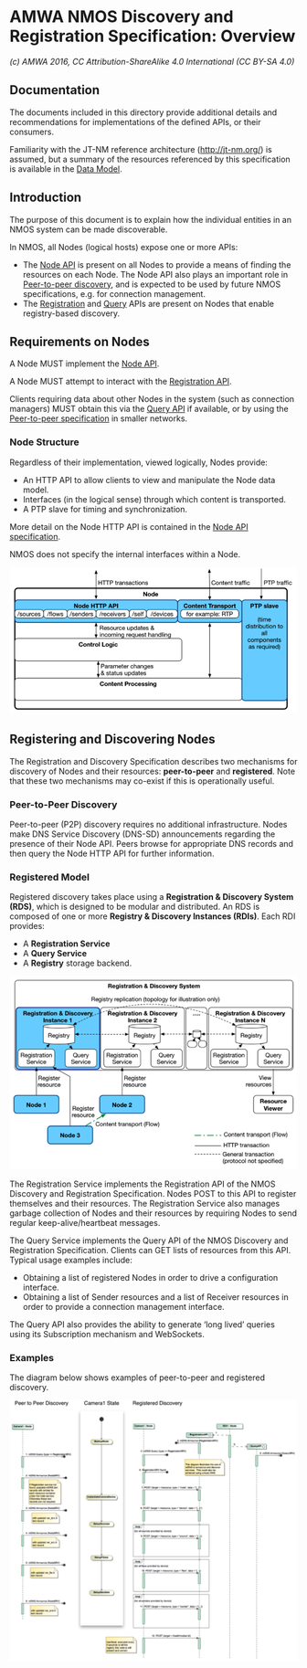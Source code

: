 # AMWA NMOS Discovery and Registration Specification: Overview

_(c) AMWA 2016, CC Attribution-ShareAlike 4.0 International (CC BY-SA 4.0)_

## Documentation

The documents included in this directory provide additional details and recommendations for implementations of the defined APIs, or their consumers.

Familiarity with the JT-NM reference architecture (http://jt-nm.org/) is assumed, but a summary of the resources referenced by this specification is available in the [Data Model](5.0.%20Data%20Model.html).

## Introduction

The purpose of this document is to explain how the individual entities in an NMOS system can be made discoverable.

In NMOS, all Nodes (logical hosts) expose one or more APIs:

* The [Node API](../html-html-APIs/NodeAPI.html) is present on all Nodes to provide a means of finding the resources on each Node. The Node API also plays an important role in [Peer-to-peer discovery](3.2.%20Discovery%20-%20Peer%20to%20Peer%20Operation.html), and is expected to be used by future NMOS specifications, e.g. for connection management.
* The [Registration](../html-html-APIs/RegistrationAPI.html) and [Query](../html-html-APIs/QueryAPI.html) APIs are present on Nodes that enable registry-based discovery.

## Requirements on Nodes

A Node MUST implement the [Node API](../html-html-APIs/NodeAPI.html).

A Node MUST attempt to interact with the [Registration API](../html-html-APIs/RegistrationAPI.html).

Clients requiring data about other Nodes in the system (such as connection managers) MUST obtain this via the [Query API](../html-html-APIs/QueryAPI.html) if available, or by using the [Peer-to-peer specification](3.2.%20Discovery%20-%20Peer%20to%20Peer%20Operation.html) in smaller networks.

### Node Structure

Regardless of their implementation, viewed logically, Nodes provide:

* An HTTP API to allow clients to view and manipulate the Node data model.
* Interfaces (in the logical sense) through which content is transported.
* A PTP slave for timing and synchronization.

More detail on the Node HTTP API is contained in the [Node API specification](../html-html-APIs/NodeAPI.html).

NMOS does not specify the internal interfaces within a Node.

![Node Components](images/node-components.png)

## Registering and Discovering Nodes

The Registration and Discovery Specification describes two mechanisms for discovery of Nodes and their resources: **peer-to-peer** and **registered**. Note that these two mechanisms may co-exist if this is operationally useful.

### Peer-to-Peer Discovery

Peer-to-peer (P2P) discovery requires no additional infrastructure. Nodes make DNS Service Discovery (DNS-SD) announcements regarding the presence of their Node API. Peers browse for appropriate DNS records and then query the Node HTTP API for further information.

### Registered Model

Registered discovery takes place using a **Registration & Discovery System (RDS)**, which is designed to be modular and distributed. An RDS is composed of one or more **Registry & Discovery Instances (RDIs)**. Each RDI provides:

* A **Registration Service**
* A **Query Service**
* A **Registry** storage backend.

![Registration and Discovery](images/registration-and-discovery.png)

The Registration Service implements the Registration API of the NMOS Discovery and Registration Specification. Nodes POST to this API to register themselves and their resources. The Registration Service also manages garbage collection of Nodes and their resources by requiring Nodes to send regular keep-alive/heartbeat messages.

The Query Service implements the Query API of the NMOS Discovery and Registration Specification. Clients can GET lists of resources from this API. Typical usage examples include:

* Obtaining a list of registered Nodes in order to drive a configuration interface.
* Obtaining a list of Sender resources and a list of Receiver resources in order to provide a connection management interface.

The Query API also provides the ability to generate ‘long lived’ queries using its Subscription mechanism and WebSockets.

### Examples

The diagram below shows examples of peer-to-peer and registered discovery.

![Registration Sequence](images/registration-sequence.png)
